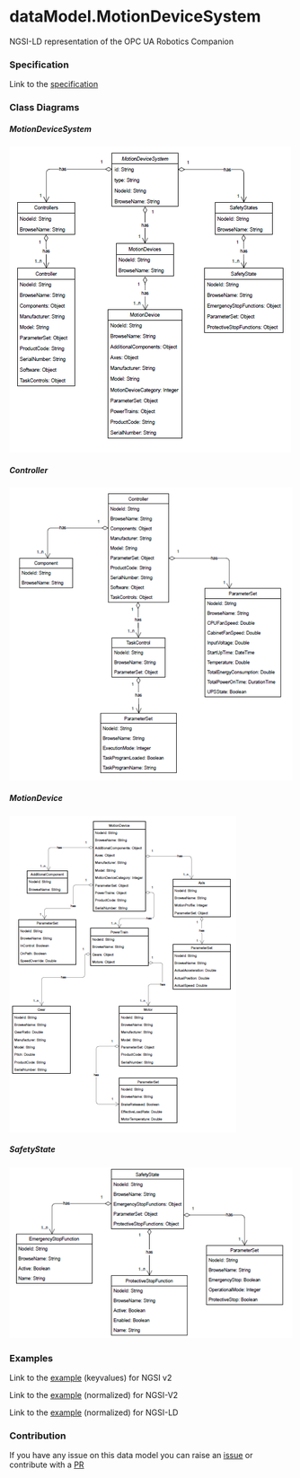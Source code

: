 # dataModel.MotionDeviceSystem
NGSI-LD representation of the OPC UA Robotics Companion

### Specification

Link to the [specification](https://github.com/Engineering-Research-and-Development/dataModel.MotionDeviceSystem/blob/main/doc/spec.md)

### Class Diagrams

##### MotionDeviceSystem
![uml_1](https://github.com/Engineering-Research-and-Development/dataModel.MotionDeviceSystem/blob/main/images/uml_1.png?raw=true)

##### Controller
![uml_2](https://github.com/Engineering-Research-and-Development/dataModel.MotionDeviceSystem/blob/main/images/uml_2.png?raw=true)

##### MotionDevice
![uml_3](https://github.com/Engineering-Research-and-Development/dataModel.MotionDeviceSystem/blob/main/images/uml_3.png?raw=true)

##### SafetyState
![uml_4](https://github.com/Engineering-Research-and-Development/dataModel.MotionDeviceSystem/blob/main/images/uml_4.png?raw=true)


### Examples

Link to the [example](https://raw.githubusercontent.com/Engineering-Research-and-Development/dataModel.MotionDeviceSystem/main/examples/example.json) (keyvalues) for NGSI v2

Link to the [example](https://raw.githubusercontent.com/Engineering-Research-and-Development/dataModel.MotionDeviceSystem/main/examples/example-normalized.json) (normalized) for NGSI-V2

Link to the [example](https://raw.githubusercontent.com/Engineering-Research-and-Development/dataModel.MotionDeviceSystem/main/examples/example-normalized.jsonld) (normalized) for NGSI-LD
### Contribution

 If you have any issue on this data model you can raise an [issue](https://github.com/Engineering-Research-and-Development/dataModel.MotionDeviceSystem/issues) or contribute with a [PR](https://github.com/Engineering-Research-and-Development/dataModel.MotionDeviceSystem/pulls)
